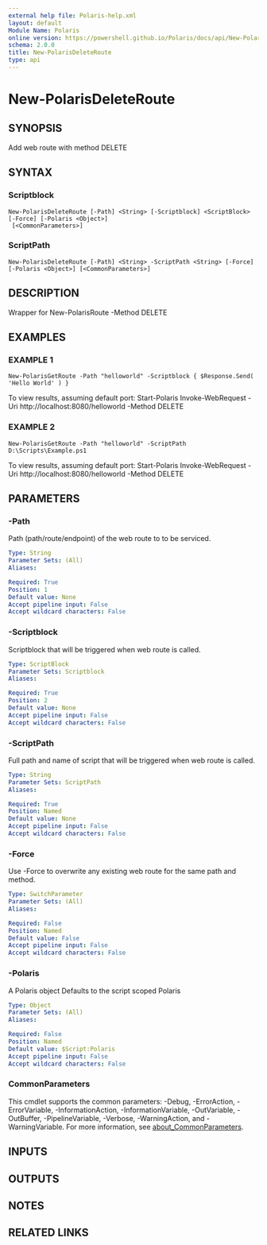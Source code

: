 ```yaml
---
external help file: Polaris-help.xml
layout: default
Module Name: Polaris
online version: https://powershell.github.io/Polaris/docs/api/New-PolarisDeleteRoute.html
schema: 2.0.0
title: New-PolarisDeleteRoute
type: api
---
```


# New-PolarisDeleteRoute

## SYNOPSIS
Add web route with method DELETE

## SYNTAX

### Scriptblock
```
New-PolarisDeleteRoute [-Path] <String> [-Scriptblock] <ScriptBlock> [-Force] [-Polaris <Object>]
 [<CommonParameters>]
```

### ScriptPath
```
New-PolarisDeleteRoute [-Path] <String> -ScriptPath <String> [-Force] [-Polaris <Object>] [<CommonParameters>]
```

## DESCRIPTION
Wrapper for New-PolarisRoute -Method DELETE

## EXAMPLES

### EXAMPLE 1
```
New-PolarisGetRoute -Path "helloworld" -Scriptblock { $Response.Send( 'Hello World' ) }
```

To view results, assuming default port:
Start-Polaris
Invoke-WebRequest -Uri http://localhost:8080/helloworld -Method DELETE

### EXAMPLE 2
```
New-PolarisGetRoute -Path "helloworld" -ScriptPath D:\Scripts\Example.ps1
```

To view results, assuming default port:
Start-Polaris
Invoke-WebRequest -Uri http://localhost:8080/helloworld -Method DELETE

## PARAMETERS

### -Path
Path (path/route/endpoint) of the web route to to be serviced.

```yaml
Type: String
Parameter Sets: (All)
Aliases:

Required: True
Position: 1
Default value: None
Accept pipeline input: False
Accept wildcard characters: False
```

### -Scriptblock
Scriptblock that will be triggered when web route is called.

```yaml
Type: ScriptBlock
Parameter Sets: Scriptblock
Aliases:

Required: True
Position: 2
Default value: None
Accept pipeline input: False
Accept wildcard characters: False
```

### -ScriptPath
Full path and name of script that will be triggered when web route is called.

```yaml
Type: String
Parameter Sets: ScriptPath
Aliases:

Required: True
Position: Named
Default value: None
Accept pipeline input: False
Accept wildcard characters: False
```

### -Force
Use -Force to overwrite any existing web route for the same path and method.

```yaml
Type: SwitchParameter
Parameter Sets: (All)
Aliases:

Required: False
Position: Named
Default value: False
Accept pipeline input: False
Accept wildcard characters: False
```

### -Polaris
A Polaris object
Defaults to the script scoped Polaris

```yaml
Type: Object
Parameter Sets: (All)
Aliases:

Required: False
Position: Named
Default value: $Script:Polaris
Accept pipeline input: False
Accept wildcard characters: False
```

### CommonParameters
This cmdlet supports the common parameters: -Debug, -ErrorAction, -ErrorVariable, -InformationAction, -InformationVariable, -OutVariable, -OutBuffer, -PipelineVariable, -Verbose, -WarningAction, and -WarningVariable. For more information, see [about_CommonParameters](http://go.microsoft.com/fwlink/?LinkID=113216).

## INPUTS

## OUTPUTS

## NOTES

## RELATED LINKS

